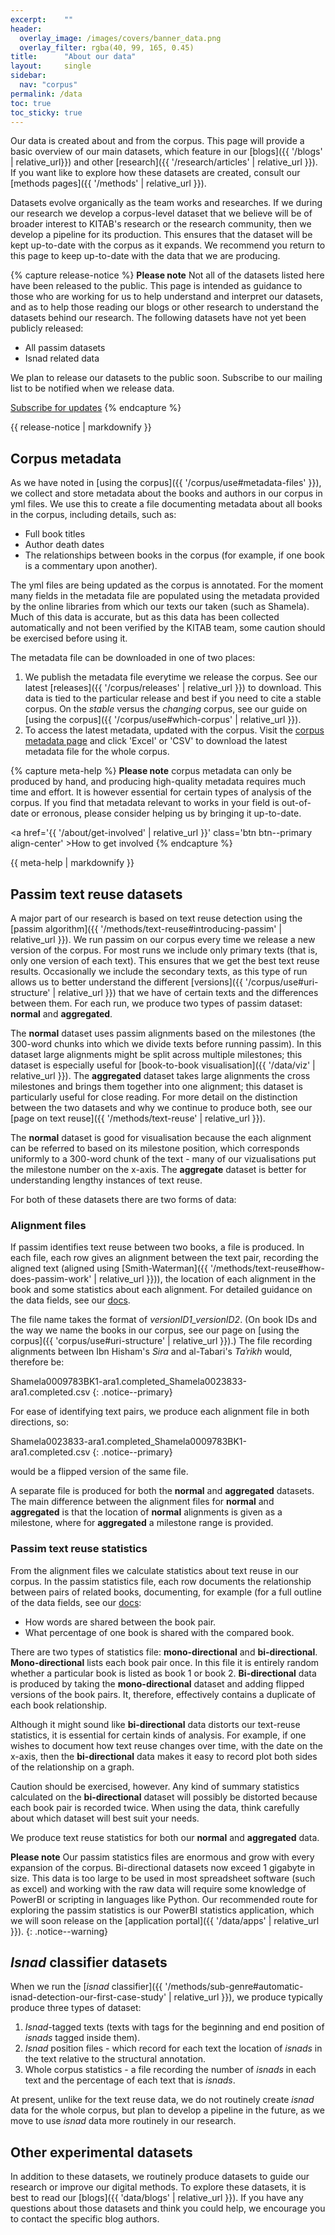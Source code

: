 ```yaml
---
excerpt:	""
header:
  overlay_image: /images/covers/banner_data.png
  overlay_filter: rgba(40, 99, 165, 0.45)
title:		"About our data"
layout:		single
sidebar:
  nav: "corpus"
permalink: /data
toc: true
toc_sticky: true
---
```


Our data is created about and from the corpus. This page will provide a basic overview of our main datasets, which feature in our [blogs]({{ '/blogs' | relative_url}}) and other [research]({{ '/research/articles' | relative_url }}). If you want like to explore how these datasets are created, consult our [methods pages]({{ '/methods' | relative_url }}).

Datasets evolve organically as the team works and researches. If we during our research we develop a corpus-level dataset that we believe will be of broader interest to KITAB's research or the research community, then we develop a pipeline for its production. This ensures that the dataset will be kept up-to-date with the corpus as it expands. We recommend you return to this page to keep up-to-date with the data that we are producing.

{% capture release-notice %}
**Please note** Not all of the datasets listed here have been released to the public. This page is intended as guidance to those who are working for us to help understand and interpret our datasets, and as to help those reading our blogs or other research to understand the datasets behind our research. The following datasets have not yet been publicly released:
* All passim datasets
* Isnad related data

We plan to release our datasets to the public soon. Subscribe to our mailing list to be notified when we release data.

<a href='' class='btn btn--primary align-center' >Subscribe for updates</a>
{% endcapture %}

<div class="notice--warning">
{{ release-notice | markdownify }}
</div>

## Corpus metadata

As we have noted in [using the corpus]({{ '/corpus/use#metadata-files' }}), we collect and store metadata about the books and authors in our corpus in yml files. We use this to create a file documenting metadata about all books in the corpus, including details, such as:
* Full book titles
* Author death dates
* The relationships between books in the corpus (for example, if one book is a commentary upon another).

The yml files are being updated as the corpus is annotated. For the moment many fields in the metadata file are populated using the metadata provided by the online libraries from which our texts our taken (such as Shamela). Much of this data is accurate, but as this data has been collected automatically and not been verified by the KITAB team, some caution should be exercised before using it.

The metadata file can be downloaded in one of two places:

1. We publish the metadata file everytime we release the corpus. See our latest [releases]({{ '/corpus/releases' | relative_url }}) to download. This data is tied to the particular release and best if you need to cite a stable corpus. On the *stable* versus the *changing* corpus, see our guide on [using the corpus]({{ '/corpus/use#which-corpus' | relative_url }}).
2. To access the latest metadata, updated with the corpus. Visit the [corpus metadata page](https://kitab-corpus-metadata.azurewebsites.net/) and click 'Excel' or 'CSV' to download the latest metadata file for the whole corpus.

{% capture meta-help %}
**Please note** corpus metadata can only be produced by hand, and producing high-quality metadata requires much time and effort. It is however essential for certain types of analysis of the corpus. If you find that metadata relevant to works in your field is out-of-date or erronous, please consider helping us by bringing it up-to-date.

<a href='{{ '/about/get-involved' | relative_url }}' class='btn btn--primary align-center' >How to get involved</a>
{% endcapture %}

<div class="notice--warning">
{{ meta-help | markdownify }}
</div>

## Passim text reuse datasets

A major part of our research is based on text reuse detection using the [passim algorithm]({{ '/methods/text-reuse#introducing-passim' | relative_url }}). We run passim on our corpus every time we release a new version of the corpus. For most runs we include only primary texts (that is, only one version of each text). This ensures that we get the best text reuse results. Occasionally we include the secondary texts, as this type of run allows us to better understand the different [versions]({{ '/corpus/use#uri-structure' | relative_url }}) that we have of certain texts and the differences between them. For each run, we produce two types of passim dataset: **normal** and **aggregated**. 

The **normal** dataset uses passim alignments based on the milestones (the 300-word chunks into which we divide texts before running passim). In this dataset large alignments might be split across multiple milestones; this dataset is especially useful for [book-to-book visualisation]({{ '/data/viz' | relative_url }}). The **aggregated** dataset takes large alignments the cross milestones and brings them together into one alignment; this dataset is particularly useful for close reading. For more detail on the distinction between the two datasets and why we continue to produce both, see our [page on text reuse]({{ '/methods/text-reuse' | relative_url }}).

The **normal** dataset is good for visualisation because the each alignment can be referred to based on its milestone position, which corresponds uniformly to a 300-word chunk of the text - many of our vizualisations put the milestone number on the x-axis. The **aggregate** dataset is better for understanding lengthy instances of text reuse.

For both of these datasets there are two forms of data:

### Alignment files

If passim identifies text reuse between two books, a file is produced. In each file, each row gives an alignment between the text pair, recording the aligned text (aligned using [Smith-Waterman]({{ '/methods/text-reuse#how-does-passim-work' | relative_url }})), the location of each alignment in the book and some statistics about each alignment. For detailed guidance on the data fields, see our [docs]().

The file name takes the format of *versionID1_versionID2*. (On book IDs and the way we name the books in our corpus, see our page on [using the corpus]({{ 'corpus/use#uri-structure' | relative_url }}).) The file recording alignments between Ibn Hisham's *Sira* and al-Tabari's *Taʾrikh* would, therefore be:

Shamela0009783BK1-ara1.completed_Shamela0023833-ara1.completed.csv
{: .notice--primary}

For ease of identifying text pairs, we produce each alignment file in both directions, so:

Shamela0023833-ara1.completed_Shamela0009783BK1-ara1.completed.csv
{: .notice--primary}

would be a flipped version of the same file.

A separate file is produced for both the **normal** and **aggregated** datasets. The main difference between the alignment files for **normal** and **aggregated** is that the location of **normal** alignments is given as a milestone, where for **aggregated** a milestone range is provided.

### Passim text reuse statistics

From the alignment files we calculate statistics about text reuse in our corpus. In the passim statistics file, each row documents the relationship between pairs of related books, documenting, for example (for a full outline of the data fields, see our [docs](): 
* How words are shared between the book pair.
* What percentage of one book is shared with the compared book.

There are two types of statistics file: **mono-directional** and **bi-directional**. **Mono-directional** lists each book pair once. In this file it is entirely random whether a particular book is listed as book 1 or book 2. **Bi-directional** data is produced by taking the **mono-directional** dataset and adding flipped versions of the book pairs. It, therefore, effectively contains a duplicate of each book relationship.

Although it might sound like **bi-directional** data distorts our text-reuse statistics, it is essential for certain kinds of analysis. For example, if one wishes to document how text reuse changes over time, with the date on the x-axis, then the **bi-directional** data makes it easy to record plot both sides of the relationship on a graph.

Caution should be exercised, however. Any kind of summary statistics calculated on the **bi-directional** dataset will possibly be distorted because each book pair is recorded twice. When using the data, think carefully about which dataset will best suit your needs.

We produce text reuse statistics for both our **normal** and **aggregated** data.

**Please note** Our passim statistics files are enormous and grow with every expansion of the corpus. Bi-directional datasets now exceed 1 gigabyte in size. This data is too large to be used in most spreadsheet software (such as excel) and working with the raw data will require some knowledge of PowerBI or scripting in languages like Python. Our recommended route for exploring the passim statistics is our PowerBI statistics application, which we will soon release on the [application portal]({{ '/data/apps' | relative_url }}).
{: .notice--warning}


## *Isnad* classifier datasets

When we run the [*isnad* classifier]({{ '/methods/sub-genre#automatic-isnad-detection-our-first-case-study' | relative_url }}), we produce typically produce three types of dataset: 

1. *Isnad*-tagged texts (texts with tags for the beginning and end position of *isnads* tagged inside them).
1. *Isnad* position files - which record for each text the location of *isnads* in the text relative to the structural annotation.
1. Whole corpus statistics - a file recording the number of *isnads* in each text and the percentage of each text that is *isnads*.

At present, unlike for the text reuse data, we do not routinely create *isnad* data for the whole corpus, but plan to develop a pipeline in the future, as we move to use *isnad* data more routinely in our research.

## Other experimental datasets

In addition to these datasets, we routinely produce datasets to guide our research or improve our digital methods. To explore these datasets, it is best to read our [blogs]({{ 'data/blogs' | relative_url }}). If you have any questions about those datasets and think you could help, we encourage you to contact the specific blog authors.

